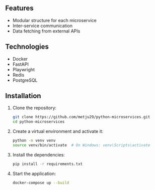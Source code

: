 ## Features

* Modular structure for each microservice
* Inter-service communication
* Data fetching from external APIs

## Technologies

* Docker
* FastAPI
* Playwright
* Redis
* PostgreSQL

## Installation

1. Clone the repository:

   ```bash
   git clone https://github.com/metju29/python-microservices.git
   cd python-microservices
   ```

2. Create a virtual environment and activate it:

   ```bash
   python -m venv venv
   source venv/bin/activate  # On Windows: venv\Scripts\activate
   ```

3. Install the dependencies:

   ```bash
   pip install -r requirements.txt
   ```

4. Start the application:

   ```bash
   docker-compose up --build
   ```
